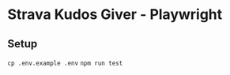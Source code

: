 # Strava Kudos Giver - Playwright

## Setup

`cp .env.example .env`
<update email and password appropriately>
`npm run test`
